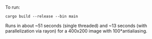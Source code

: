 To run:

`cargo build --release --bin main`

Runs in about ~51 seconds (single threaded) and ~13 seconds (with parallelization via rayon) for a 400x200 image with 100*antialiasing.
